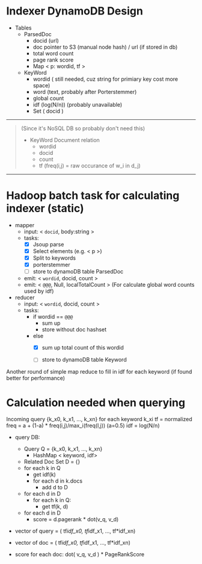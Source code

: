 # Indexer DynamoDB Design

* Tables
    + ParsedDoc
        - docid (url)
        - doc pointer to S3 (manual node hash) / url (if stored in db)
        - total word count
        - page rank score
        - Map < p: wordid, tf >
    + KeyWord
        - wordid ( still needed, cuz string for primiary key cost more space) 
        - word (text, probably after Porterstemmer)
        - global count
        - idf (log(N/n))  (probably unavailable)
        - Set ( docid )





------------

> (Since it's NoSQL DB so probably don't need this)        
>    + KeyWord Document relation
>        - wordid
>        - docid
>        - count
>        - tf (freq(i,j) = raw occurance of w_i in d_j)


--------------


# Hadoop batch task for calculating indexer (static)

* mapper
    - input: < `docid`, body:string >
    - tasks:
        - [x] Jsoup parse
        - [x] Select elements (e.g. < p >)
        - [x] Split to keywords
        - [x] porterstemmer
        - [ ] store to dynamoDB table ParsedDoc
    - emit: < `wordid`, docid, count >
    - emit: < `@@@`, Null, localTotalCount >  (For calculate global word counts used by idf)
* reducer
    - input: < `wordid`, docid, count >
    - tasks:
        - if wordid == `@@@`
            - sum up
            - store without doc hashset
        - else
            - [x] sum up total count of this wordid
            - [ ] store to dynamoDB table Keyword


Another round of simple map reduce to fill in idf for each keyword (if found better for performance)




# Calculation needed when querying

Incoming query
{k_x0, k_x1, ..., k_xn}
for each keyword k_xi
tf = normalized freq = a + (1-a) * freq(i,j)/max_i(freq(l,j))  (a=0.5)
idf = log(N/n)


* query DB:
    - Query Q = {k_x0, k_x1, ..., k_xn}
        - HashMap < keyword, idf>
    - Related Doc Set D = {}
    - for each k in Q
        - get idf(k)
        - for each d in k.docs
            - add d to D
    - for each d in D
        - for each k in Q:
            - get tf(k, d)
    - for each d in D
        - score = d.pagerank * dot(v_q, v_d)



* vector of query = ( tf*idf_x0, tf*idf_x1, ..., tf*idf_xn)
* vector of doc = ( tf*idf_x0, tf*idf_x1, ..., tf*idf_xn)


* score for each doc: dot( v_q, v_d ) * PageRankScore
